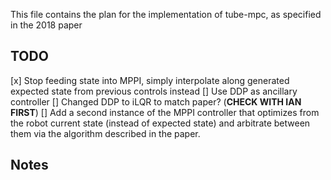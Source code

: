 This file contains the plan for the implementation of tube-mpc, as specified in the 2018 paper

## TODO
[x] Stop feeding state into MPPI, simply interpolate along generated expected state from previous controls instead
[] Use DDP as ancillary controller
[] Changed DDP to iLQR to match paper? (**CHECK WITH IAN FIRST**)
[] Add a second instance of the MPPI controller that optimizes from the robot current state (instead of expected state) and arbitrate between them via the algorithm described in the paper.

## Notes
